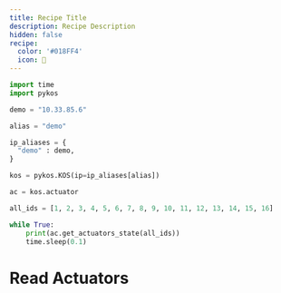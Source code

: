```yaml
---
title: Recipe Title
description: Recipe Description
hidden: false
recipe:
  color: '#018FF4'
  icon: 🦉
---
```

```python Python
import time
import pykos

demo = "10.33.85.6"

alias = "demo"

ip_aliases = {
  "demo" : demo,
}

kos = pykos.KOS(ip=ip_aliases[alias])

ac = kos.actuator

all_ids = [1, 2, 3, 4, 5, 6, 7, 8, 9, 10, 11, 12, 13, 14, 15, 16]

while True:
    print(ac.get_actuators_state(all_ids))
    time.sleep(0.1)
```

# Read Actuators

<!-- python@ -->

